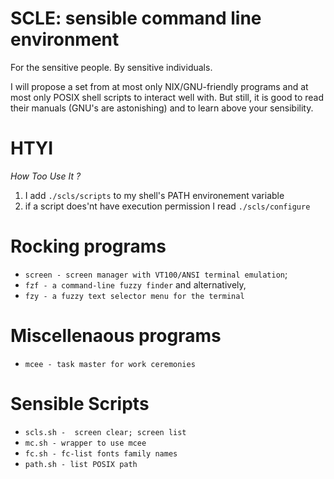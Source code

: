 # SCLE: sensible command line environment

For the sensitive people. By sensitive individuals.

I will propose a set from at most only NIX/GNU-friendly programs and at most
only POSIX shell scripts to interact well with.  But still, it is good to read
their manuals (GNU's are astonishing) and to learn above your sensibility.

# HTYI

_How Too Use It ?_

1. I add `./scls/scripts` to my shell's PATH environement variable
2. if a script does'nt have execution permission I read `./scls/configure`

# Rocking programs

- `screen - screen manager with VT100/ANSI terminal emulation`;
- `fzf - a command-line fuzzy finder` and alternatively,
- `fzy - a fuzzy text selector menu for the terminal`

# Miscellenaous programs

- `mcee - task master for work ceremonies`

# Sensible Scripts

- `scls.sh -  screen clear; screen list`
- `mc.sh - wrapper to use mcee`
- `fc.sh - fc-list fonts family names`
- `path.sh - list POSIX path`
